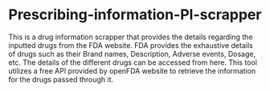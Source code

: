 # Prescribing-information-PI-scrapper
This is a drug information scrapper that provides the details regarding the inputted drugs from the FDA website. FDA provides the exhaustive details of drugs such as their Brand names, Description, Adverse events, Dosage, etc. The details of the different drugs can be accessed from here. This tool utilizes a free API provided by openFDA website to retrieve the information for the drugs passed through it.
